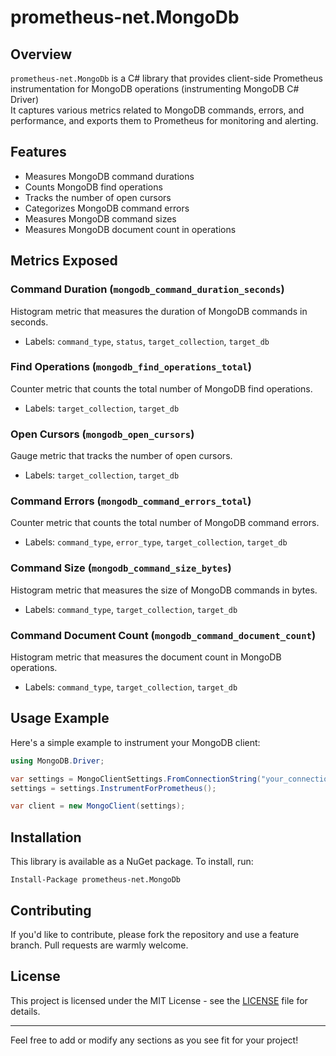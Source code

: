 # prometheus-net.MongoDb

## Overview

`prometheus-net.MongoDb` is a C# library that provides client-side Prometheus instrumentation for MongoDB operations (instrumenting MongoDB C# Driver)  
It captures various metrics related to MongoDB commands, errors, and performance, and exports them to Prometheus for monitoring and alerting.

## Features

- Measures MongoDB command durations
- Counts MongoDB find operations
- Tracks the number of open cursors
- Categorizes MongoDB command errors
- Measures MongoDB command sizes
- Measures MongoDB document count in operations

## Metrics Exposed

### Command Duration (`mongodb_command_duration_seconds`)

Histogram metric that measures the duration of MongoDB commands in seconds.

- Labels: `command_type`, `status`, `target_collection`, `target_db`

### Find Operations (`mongodb_find_operations_total`)

Counter metric that counts the total number of MongoDB find operations.

- Labels: `target_collection`, `target_db`

### Open Cursors (`mongodb_open_cursors`)

Gauge metric that tracks the number of open cursors.

- Labels: `target_collection`, `target_db`

### Command Errors (`mongodb_command_errors_total`)

Counter metric that counts the total number of MongoDB command errors.

- Labels: `command_type`, `error_type`, `target_collection`, `target_db`

### Command Size (`mongodb_command_size_bytes`)

Histogram metric that measures the size of MongoDB commands in bytes.

- Labels: `command_type`, `target_collection`, `target_db`

### Command Document Count (`mongodb_command_document_count`)

Histogram metric that measures the document count in MongoDB operations.

- Labels: `command_type`, `target_collection`, `target_db`

## Usage Example

Here's a simple example to instrument your MongoDB client:

```cs
using MongoDB.Driver;

var settings = MongoClientSettings.FromConnectionString("your_connection_string_here");
settings = settings.InstrumentForPrometheus();

var client = new MongoClient(settings);
```

## Installation

This library is available as a NuGet package. To install, run:

```
Install-Package prometheus-net.MongoDb
```

## Contributing

If you'd like to contribute, please fork the repository and use a feature branch. Pull requests are warmly welcome.

## License

This project is licensed under the MIT License - see the [LICENSE](LICENSE) file for details.

---

Feel free to add or modify any sections as you see fit for your project!
